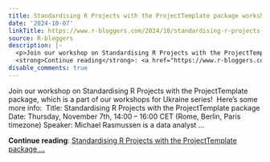 ```yaml
---
title: Standardising R Projects with the ProjectTemplate package workshop
date: '2024-10-07'
linkTitle: https://www.r-bloggers.com/2024/10/standardising-r-projects-with-the-projecttemplate-package-workshop/
source: R-bloggers
description: |-
  <p>Join our workshop on Standardising R Projects with the ProjectTemplate package, which is a part of our workshops for Ukraine series!  Here’s some more info:  Title: Standardising R Projects with the ProjectTemplate package Date: Thursday, November 7th, 14:00 – 16:00 CET (Rome, Berlin, Paris timezone) Speaker: Michael Rasmussen is a data analyst ...</p>
  <strong>Continue reading</strong>: <a href="https://www.r-bloggers.com/2024/10/standardising-r-projects-with-the-projecttemplate-package-workshop/">Standardising R Projects with the ProjectTemplate package ...
disable_comments: true
---
```

<p>Join our workshop on Standardising R Projects with the ProjectTemplate package, which is a part of our workshops for Ukraine series!  Here’s some more info:  Title: Standardising R Projects with the ProjectTemplate package Date: Thursday, November 7th, 14:00 – 16:00 CET (Rome, Berlin, Paris timezone) Speaker: Michael Rasmussen is a data analyst ...</p>
<strong>Continue reading</strong>: <a href="https://www.r-bloggers.com/2024/10/standardising-r-projects-with-the-projecttemplate-package-workshop/">Standardising R Projects with the ProjectTemplate package ...